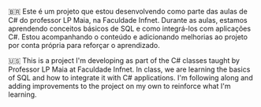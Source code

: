 🇧🇷 
Este é um projeto que estou desenvolvendo como parte das aulas de C# do professor LP Maia, na Faculdade Infnet. 
Durante as aulas, estamos aprendendo conceitos básicos de SQL e como integrá-los com aplicações C#. Estou acompanhando 
o conteúdo e adicionando melhorias ao projeto por conta própria para reforçar o aprendizado.

🇺🇸 
This is a project I'm developing as part of the C# classes taught by Professor LP Maia at Faculdade Infnet. 
In class, we are learning the basics of SQL and how to integrate it with C# applications. I'm following
along and adding improvements to the project on my own to reinforce what I'm learning.
